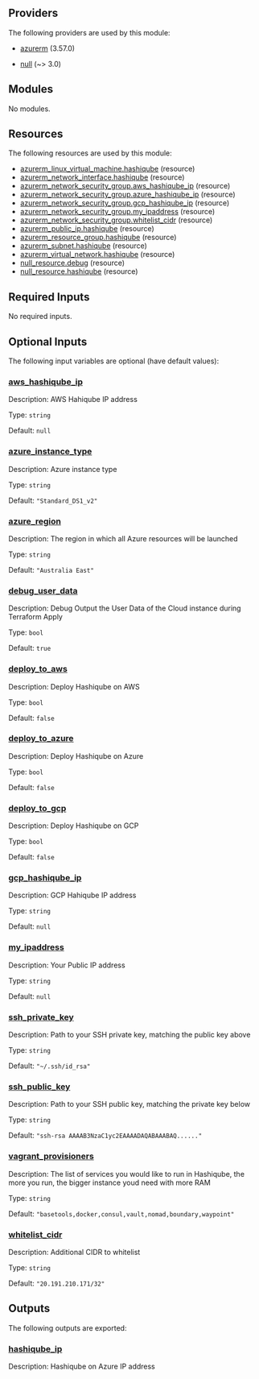 ## Providers

The following providers are used by this module:

- <a name="provider_azurerm"></a> [azurerm](#provider_azurerm) (3.57.0)

- <a name="provider_null"></a> [null](#provider_null) (~> 3.0)

## Modules

No modules.

## Resources

The following resources are used by this module:

- [azurerm_linux_virtual_machine.hashiqube](https://registry.terraform.io/providers/hashicorp/azurerm/3.57.0/docs/resources/linux_virtual_machine) (resource)
- [azurerm_network_interface.hashiqube](https://registry.terraform.io/providers/hashicorp/azurerm/3.57.0/docs/resources/network_interface) (resource)
- [azurerm_network_security_group.aws_hashiqube_ip](https://registry.terraform.io/providers/hashicorp/azurerm/3.57.0/docs/resources/network_security_group) (resource)
- [azurerm_network_security_group.azure_hashiqube_ip](https://registry.terraform.io/providers/hashicorp/azurerm/3.57.0/docs/resources/network_security_group) (resource)
- [azurerm_network_security_group.gcp_hashiqube_ip](https://registry.terraform.io/providers/hashicorp/azurerm/3.57.0/docs/resources/network_security_group) (resource)
- [azurerm_network_security_group.my_ipaddress](https://registry.terraform.io/providers/hashicorp/azurerm/3.57.0/docs/resources/network_security_group) (resource)
- [azurerm_network_security_group.whitelist_cidr](https://registry.terraform.io/providers/hashicorp/azurerm/3.57.0/docs/resources/network_security_group) (resource)
- [azurerm_public_ip.hashiqube](https://registry.terraform.io/providers/hashicorp/azurerm/3.57.0/docs/resources/public_ip) (resource)
- [azurerm_resource_group.hashiqube](https://registry.terraform.io/providers/hashicorp/azurerm/3.57.0/docs/resources/resource_group) (resource)
- [azurerm_subnet.hashiqube](https://registry.terraform.io/providers/hashicorp/azurerm/3.57.0/docs/resources/subnet) (resource)
- [azurerm_virtual_network.hashiqube](https://registry.terraform.io/providers/hashicorp/azurerm/3.57.0/docs/resources/virtual_network) (resource)
- [null_resource.debug](https://registry.terraform.io/providers/hashicorp/null/latest/docs/resources/resource) (resource)
- [null_resource.hashiqube](https://registry.terraform.io/providers/hashicorp/null/latest/docs/resources/resource) (resource)

## Required Inputs

No required inputs.

## Optional Inputs

The following input variables are optional (have default values):

### <a name="input_aws_hashiqube_ip"></a> [aws_hashiqube_ip](#input_aws_hashiqube_ip)

Description: AWS Hahiqube IP address

Type: `string`

Default: `null`

### <a name="input_azure_instance_type"></a> [azure_instance_type](#input_azure_instance_type)

Description: Azure instance type

Type: `string`

Default: `"Standard_DS1_v2"`

### <a name="input_azure_region"></a> [azure_region](#input_azure_region)

Description: The region in which all Azure resources will be launched

Type: `string`

Default: `"Australia East"`

### <a name="input_debug_user_data"></a> [debug_user_data](#input_debug_user_data)

Description: Debug Output the User Data of the Cloud instance during Terraform Apply

Type: `bool`

Default: `true`

### <a name="input_deploy_to_aws"></a> [deploy_to_aws](#input_deploy_to_aws)

Description: Deploy Hashiqube on AWS

Type: `bool`

Default: `false`

### <a name="input_deploy_to_azure"></a> [deploy_to_azure](#input_deploy_to_azure)

Description: Deploy Hashiqube on Azure

Type: `bool`

Default: `false`

### <a name="input_deploy_to_gcp"></a> [deploy_to_gcp](#input_deploy_to_gcp)

Description: Deploy Hashiqube on GCP

Type: `bool`

Default: `false`

### <a name="input_gcp_hashiqube_ip"></a> [gcp_hashiqube_ip](#input_gcp_hashiqube_ip)

Description: GCP Hahiqube IP address

Type: `string`

Default: `null`

### <a name="input_my_ipaddress"></a> [my_ipaddress](#input_my_ipaddress)

Description: Your Public IP address

Type: `string`

Default: `null`

### <a name="input_ssh_private_key"></a> [ssh_private_key](#input_ssh_private_key)

Description: Path to your SSH private key, matching the public key above

Type: `string`

Default: `"~/.ssh/id_rsa"`

### <a name="input_ssh_public_key"></a> [ssh_public_key](#input_ssh_public_key)

Description: Path to your SSH public key, matching the private key below

Type: `string`

Default: `"ssh-rsa AAAAB3NzaC1yc2EAAAADAQABAAABAQ......"`

### <a name="input_vagrant_provisioners"></a> [vagrant_provisioners](#input_vagrant_provisioners)

Description: The list of services you would like to run in Hashiqube, the more you run, the bigger instance youd need with more RAM

Type: `string`

Default: `"basetools,docker,consul,vault,nomad,boundary,waypoint"`

### <a name="input_whitelist_cidr"></a> [whitelist_cidr](#input_whitelist_cidr)

Description: Additional CIDR to whitelist

Type: `string`

Default: `"20.191.210.171/32"`

## Outputs

The following outputs are exported:

### <a name="output_hashiqube_ip"></a> [hashiqube_ip](#output_hashiqube_ip)

Description: Hashiqube on Azure IP address
